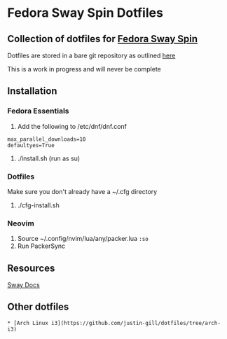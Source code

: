 # Fedora Sway Spin Dotfiles
Collection of dotfiles for [Fedora Sway Spin](https://fedoraproject.org/spins/sway/)
--- 
Dotfiles are stored in a bare git repository as outlined [here](https://www.atlassian.com/git/tutorials/dotfiles)

This is a work in progress and will never be complete

## Installation

### Fedora Essentials
1. Add the following to /etc/dnf/dnf.conf
```
max_parallel_downloads=10
defaultyes=True
```
1. ./install.sh (run as su)

### Dotfiles
Make sure you don't already have a ~/.cfg directory
1. ./cfg-install.sh

### Neovim
1. Source ~/.config/nvim/lua/any/packer.lua `:so`
1. Run PackerSync

## Resources
[Sway Docs](https://github.com/swaywm/sway/wiki)

## Other dotfiles
    * [Arch Linux i3](https://github.com/justin-gill/dotfiles/tree/arch-i3)

